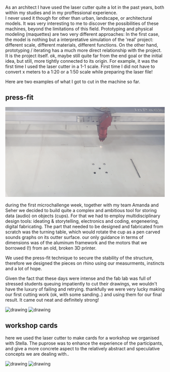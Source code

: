As an architect I have used the laser cutter quite a lot in the past years, both within my studies and in my proffessional experience.   
I never used it though for other than urban, landscape, or architectural models. It was very interesting to me to discover the possibilities of these machines, beyond the limitations of this field. Prototyping and physical modeling (maquettes) are two very different approaches: In the first case, the model is nothing but a interpretative simulation of the 'real' project: different scale, different materials, different functions. On the other hand, prototyping / iterating has a much more direct relationship with the project. It is the project itself. ok, maybe still quite far from the end goal or the initial idea, but still, more tightly connected to its origin. For example, it was the first time I used the laser cutter in a 1-1 scale. First time I did not have to convert x meters to a 1:20 or a 1:50 scale while preparing the laser file! 

Here are two examples of what I got to cut in the machine so far.  

## press-fit  

![](laser.gif)  

during the first microchallenge week, together with my team Amanda and Seher we decided to build quite a complex and ambitious tool for storing data (audio) on objects (cups). For that we had to employ multidisciplinary design tools: ideating & storytelling, electronics and coding, engeneering, digital fabricating. The part that needed to be designed and fabricated from scratch was the turning table, which would rotate the cup as a pen carved sounds graphs on its outter surface. our only guidance in terms of dimensions was of the aluminum framework and the motors that we borrowed (!) from an old, broken 3D printer.  

We used the press-fit technique to secure the stability of the structure, therefore we designed the pieces on rhino using our measurments, instincts and a lot of hope.  

Given the fact that these days were intense and the fab lab was full of stressed students queuing impatiently to cut their drawings, we wouldn't have the luxury of failing and retrying.  thankfully we were very lucky making our first cutting work (ok, with some sanding..) and using them for our final result. It came out neat and definitely strong!  

<img src="../laser micro.png" alt="drawing" width="550" />   
<img src="../press1.png" alt="drawing" width="500" />   

## workshop cards   

here we used the laser cutter to make cards for a workshop we organised with Stella. The puprose was to enhance the experience of the participants, and give a more concrete aspect to the relatively abstract and speculative concepts we are dealing with..   

<img src="../cardss.png" alt="drawing" width="750" />  
<img src="../cards2.png" alt="drawing" width="750" />  